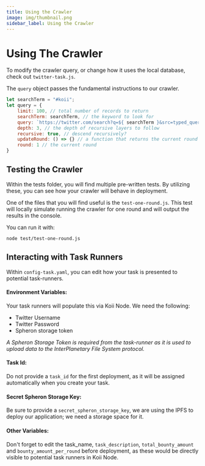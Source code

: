 ```yaml
---
title: Using the Crawler
image: img/thumbnail.png
sidebar_label: Using the Crawler
---
```


# Using The Crawler

To modify the crawler query, or change how it uses the local database, check out `twitter-task.js`.

The `query` object passes the fundamental instructions to our crawler.

```javascript
let searchTerm = "#koii";
let query = {
    limit: 100, // total number of records to return
    searchTerm: searchTerm, // the keyword to look for
    query: `https://twitter.com/search?q=${ searchTerm }&src=typed_query`, // the query string (including said keyword)
    depth: 3, // the depth of recursive layers to follow
    recursive: true, // descend recursively?
    updateRound: () => {} // a function that returns the current round
    round: 1 // the current round
}
```

## Testing the Crawler

Within the tests folder, you will find multiple pre-written tests. By utilizing these, you can see how your crawler will behave in deployment.

One of the files that you will find useful is the `test-one-round.js`. This test will locally simulate running the crawler for one round and will output the results in the console.

You can run it with:

`node test/test-one-round.js`

## Interacting with Task Runners

Within `config-task.yaml`, you can edit how your task is presented to potential task-runners.

#### Environment Variables:

Your task runners will populate this via Koii Node. We need the following:

- Twitter Username
- Twitter Password
- Spheron storage token

_A Spheron Storage Token is required from the task-runner as it is used to upload data to the InterPlanetary File System protocol._

#### Task Id:

Do not provide a `task_id` for the first deployment, as it will be assigned automatically when you create your task.

#### Secret Spheron Storage Key:

Be sure to provide a `secret_spheron_storage_key`, we are using the IPFS to deploy our application; we need a storage space for it.

#### Other Variables:

Don't forget to edit the task_name, `task_description`, `total_bounty_amount` and `bounty_amount_per_round` before deployment, as these would be directly visible to potential task runners in Koii Node.

